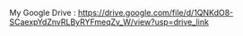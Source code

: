 My Google Drive :
https://drive.google.com/file/d/1QNKdO8-SCaexpYdZnvRLByRYFmeqZv_W/view?usp=drive_link